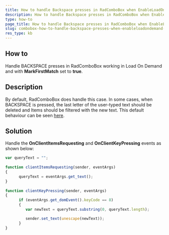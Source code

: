 ```yaml
---
title: How to handle Backspace presses in RadComboBox when EnableLoadOnDemand and MarkFirstMatch are 'true'
description: How to handle Backspace presses in RadComboBox when EnableLoadOnDemand and MarkFirstMatch are 'true'. Check it now!
type: how-to
page_title: How to handle Backspace presses in RadComboBox when EnableLoadOnDemand and MarkFirstMatch are 'true'
slug: combobox-how-to-handle-backspace-presses-when-enableloadondemand-and-markfirstmatch-are-true-
res_type: kb
---
```



## How to  

Handle BACKSPACE presses in RadComboBox working in Load On Demand and with **MarkFirstMatch** set to **true**.
   
## Description  

By default, RadComboBox does handle this case. In some cases, when BACKSPACE is pressed, the last letter of the user-typed text should be deleted and Items should be filtered with the new text. This default behaviour can be seen [here](https://demos.telerik.com/aspnet-ajax/combobox/examples/populatingwithdata/autocompletesql/defaultcs.aspx).  
   
## Solution  

Handle the **OnClientItemsRequesting** and **OnClientKeyPressing** events as shown below:  

````JavaScript
var queryText = ""; 
   
function clientItemsRequesting(sender, eventArgs) 
{ 
      queryText = eventArgs.get_text(); 
} 
   
function clientKeyPressing(sender, eventArgs) 
{             
      if (eventArgs.get_domEvent().keyCode == 8) 
      { 
         var newText = queryText.substring(0, queryText.length); 

         sender.set_text(unescape(newText)); 
      } 
} 
````

 